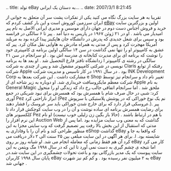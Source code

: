 .. title: تولد eBay به دستان یک ایرانی… .. date: 2007/3/1 8:21:45

تقریبا به هر سایت بزرگ نگاه می کنید یکی از تفکرات پشت سر آن متعلق به
جوانی از ایران سرزمین کوروش است و این بار کشف کردم که
[eBay](http://www.ebay.com/) اولین و بزرگترین سایت خرید و فروش اجناس دست
دوم در جهان دارای موسس و مدیری ایرانی الاصل به نام پیر امیدیار می باشد .
او در ۲۱ ژوئن ۱۹۶۷ در پاریس به دنیا آمد . پیر تا ۶ سالگی در فرانسه بود و
سپس برای شغل جدیدی که پدرش در دانشگاه جان هاپکینز پیدا کرده بود به
مریلند آمریکا مهجرت کرد و پس از مدتی به همراه مادرش به هاوایی نقل مکان
کرد. پیر که عشق به کامپیوتر او را تنها نمی گذاشت در سن ۱۴ سالگی اولین
برنامه ی کامپیتری خود را نوشت که برنامه ای برای مدیرت کتابخانه ی مدرسه
اش بود . او سرانجام در سن ۲۱ سالگی در رشته ی کامپیوتر ا زدانشگاه تافتز
فارغ التحصیل شد . او بعد ها به برنامه نویسی در شرکتی کامپیوتر مشغول شد و
پس از چندی به شرکت Claris رفتکه از توابع شرکت Apple بود . در سال ۱۹۹۱ در
کار تاسیس و مدیریت شرکت INK Development Corp مشارکت داشت . این شرکت
بعدها به e Shop تغییر نام داد و سرانجام نیز توسط شرکت معظم مایکروسافت
خریداری شد. او دوباره به زیر شاخه ای از Apple به نام General Magic ملحق
شد . اما سرانجام اتفاقی جالب رخ داد که زندگی او را متحول کرد: شبی در حال
صرف شام با همسرش بود که همسرش برای نبود شریکی در جمع آوری Pez ابراز
ناراحتی کرد (Pez نم یک نوع خوراکی که در پوشش پلاستیکی با سرپوش عروسکی
قرار دارد که برای خارج شدن خوراکی باید سر عروسک را فشار دهند.). پیر برای
رضایت همسرش برنامه ای ساده نوشت و آن را در وب سایت کوچکش قرار داد تا
کلکسیونر های Pez با هم در ارتباط باشند . (حالا باز بگین زن زلیلی خوب
نیست) او نام این نرم افزار را Auction Web گذاشت که به معنی وب سایت
مزایده بود .اما پس از مدتی که استقبال از این بخش بالا رفت پیر تصمیم گرفت
که وب سایتی مجزا به این منظور طراحی کند و نام آن را با وفاداری به eShop
گذاشت eBay که واقعا به جا و شایسته بود. ا. برای هر آگهی در این سایت
مبلغی بین ۲۵ سنت الی ۲ دلار دریافت می کرد آن هم فقط زمانی که معامله
انجام می شد. او شبانه روز بر روی eBay کار می کرد اما نتیجه ی چشم گیری به
دست نمی آورد تا این که در سال ۱۹۹۸ مگ ویتمن به این سایت پیوست که یک مدیر
بازرگانی بود و باعث تحولات چشمگیری در این سایت شد.در پایان سال ۱۹۹۸
کاربران eBay به ۲ میلیون نفر رسیده بود . و کم کم نیز شهرت eBay جهانی شد
.
